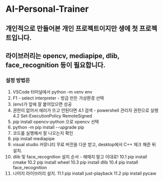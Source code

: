 # AI-Personal-Trainer

## 개인적으로 만들어본 개인 프로젝트이지만 생에 첫 프로젝트입니다.

## 라이브러리는 opencv, mediapipe, dlib, face_recognition 등이 필요합니다.

### 설정 방법은
1. VSCode 터미널에서 python -m venv env
2. F1 - select interpreter - 방금 만든 가상환경 선택
3. (env)가 앞에 잘 붙어있으면 성공
4. 권한이 없어서 에러가 뜨고 안된다면
  4.1 검색 - powershell 관리자 권한으로 실행
  4.2 Set-ExecutionPolicy RemoteSigned
5. pip install opencv-python 으로 opencv 선택
6. python -m pip install --upgrade pip
7. 코드를 실행해서 잘 나오는지 확인
8. pip install mediapipe
9. visual studio 커뮤니티 무료 버전을 다운 받고, desktop에서 C++ 체크 해준 뒤 설치.
10. dlib 및 face_recognition 설치 순서 - 헤매지 말고 이대로!
  10.1 pip install cmake
  10.2 pip install wheel
  10.3 pip install dlib
  10.4 pip install face_recognition
11. 나머지 라이브러리 설치.
  11.1 pip install just-playback
  11.2 pip install pycaw
